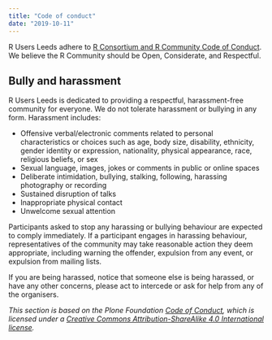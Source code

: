 ```yaml
---
title: "Code of conduct"
date: "2019-10-11"
---
```


R Users Leeds adhere to [R Consortium and R Community Code of Conduct](https://wiki.r-consortium.org/view/R_Consortium_and_the_R_Community_Code_of_Conduct).
We believe the R Community should be Open, Considerate, and Respectful.

## Bully and harassment  
R Users Leeds is dedicated to providing a respectful, harassment-free community for everyone.
We do not tolerate harassment or bullying in any form. Harassment includes:
  
* Offensive verbal/electronic comments related to personal characteristics or choices such as age, body size, disability, ethnicity, gender identity or expression, nationality, physical appearance, race, religious beliefs, or sex
* Sexual language, images, jokes or comments in public or online spaces
* Deliberate intimidation, bullying, stalking, following, harassing photography or recording
* Sustained disruption of talks
* Inappropriate physical contact
* Unwelcome sexual attention

Participants asked to stop any harassing or bullying behaviour are expected to comply immediately.
If a participant engages in harassing behaviour, representatives of the community may take reasonable action they deem appropriate, including warning the offender, expulsion from any event, or expulsion from mailing lists.

If you are being harassed, notice that someone else is being harassed, or have any other concerns, please act to intercede or ask for help from any of the organisers.

_This section is based on the Plone Foundation [Code of Conduct](https://plone.org/foundation/materials/foundation-resolutions/code-of-conduct), which is licensed under a [Creative Commons Attribution-ShareAlike 4.0 International license](https://creativecommons.org/licenses/by-sa/4.0/)._